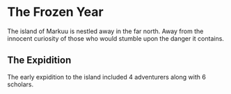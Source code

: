 # The Frozen Year

The island of Markuu is nestled away in the far north. Away from the innocent curiosity of those who would stumble upon the danger it contains.

## The Expidition

The early expidition to the island included 4 adventurers along with 6 scholars.
